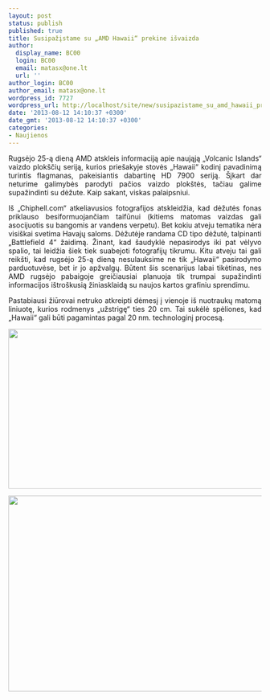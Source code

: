 ```yaml
---
layout: post
status: publish
published: true
title: Susipažįstame su „AMD Hawaii“ prekine išvaizda
author:
  display_name: BC00
  login: BC00
  email: matasx@one.lt
  url: ''
author_login: BC00
author_email: matasx@one.lt
wordpress_id: 7727
wordpress_url: http://localhost/site/new/susipazistame_su_amd_hawaii_prekine_isvaizda/
date: '2013-08-12 14:10:37 +0300'
date_gmt: '2013-08-12 14:10:37 +0300'
categories:
- Naujienos
---
```

<p style="text-align: justify;">
	Rugsėjo 25-ą dieną AMD atskleis informaciją apie naująją &bdquo;Volcanic Islands&ldquo; vaizdo plok&scaron;čių seriją, kurios prie&scaron;akyje stovės &bdquo;Hawaii&ldquo; kodinį pavadinimą turintis flagmanas, pakeisiantis dabartinę HD 7900 seriją. &Scaron;įkart dar neturime galimybės parodyti pačios vaizdo plok&scaron;tės, tačiau galime supažindinti su dėžute. Kaip sakant, viskas palaipsniui.</p>
<p style="text-align: justify;">
	I&scaron; &bdquo;Chiphell.com&ldquo; atkeliavusios fotografijos atskleidžia, kad dėžutės fonas priklauso besiformuojančiam taifūnui (kitiems matomas vaizdas gali asocijuotis su bangomis ar vandens verpetu). Bet kokiu atveju tematika nėra visi&scaron;kai svetima Havajų saloms. Dėžutėje randama CD tipo dėžutė, talpinanti &bdquo;Battlefield 4&ldquo; žaidimą. Žinant, kad &scaron;audyklė nepasirodys iki pat vėlyvo spalio, tai leidžia &scaron;iek tiek suabejoti fotografijų tikrumu. Kitu atveju tai gali reik&scaron;ti, kad rugsėjo 25-ą dieną nesulauksime ne tik &bdquo;Hawaii&ldquo; pasirodymo parduotuvėse, bet ir jo apžvalgų. Būtent &scaron;is scenarijus labai tikėtinas, nes AMD rugsėjo pabaigoje greičiausiai planuoja tik trumpai supažindinti informacijos i&scaron;tro&scaron;kusią žiniasklaidą su naujos kartos grafiniu sprendimu.</p>
<p style="text-align: justify;">
	Pastabiausi žiūrovai netruko atkreipti dėmesį į vienoje i&scaron; nuotraukų matomą liniuotę, kurios rodmenys &bdquo;užstrigę&ldquo; ties 20 cm. Tai sukėlė spėliones, kad &bdquo;Hawaii&ldquo; gali būti pagamintas pagal 20 nm. technologinį procesą.</p>
<p style="text-align: justify;">
	<a href="http://technews.lt/userfiles/93a.jpg"><img alt="" src="http://technews.lt/userfiles/93a.jpg" style="width: 520px; height: 318px;" /></a></p>
<p style="text-align: justify;">
	<a href="http://technews.lt/userfiles/93b.jpg"><img alt="" src="http://technews.lt/userfiles/93b.jpg" style="width: 520px; height: 390px;" /></a></p>
